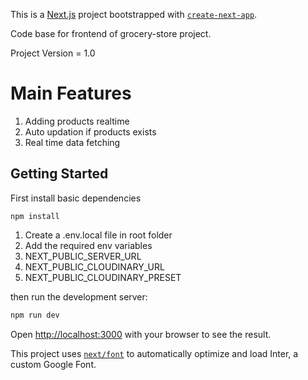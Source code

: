 This is a [Next.js](https://nextjs.org/) project bootstrapped with [`create-next-app`](https://github.com/vercel/next.js/tree/canary/packages/create-next-app).

Code base for frontend of grocery-store project.

Project Version = 1.0

# Main Features
1. Adding products realtime
2. Auto updation if products exists
3. Real time data fetching

## Getting Started

First install basic dependencies
```
npm install
```

1. Create a .env.local file in root folder
2. Add the required env variables
3. NEXT_PUBLIC_SERVER_URL
4. NEXT_PUBLIC_CLOUDINARY_URL
5. NEXT_PUBLIC_CLOUDINARY_PRESET

then run the development server:

```bash
npm run dev
```

Open [http://localhost:3000](http://localhost:3000) with your browser to see the result.

This project uses [`next/font`](https://nextjs.org/docs/basic-features/font-optimization) to automatically optimize and load Inter, a custom Google Font.